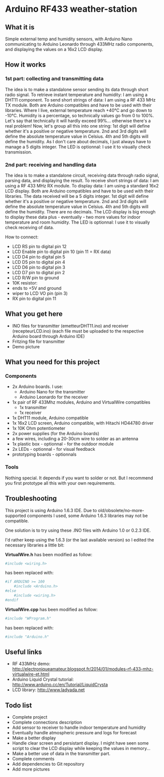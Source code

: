 # Arduino RF433 weather-station

## What it is

Simple external temp and humidity sensors, with Arduino Nano communicating to Arduino Leonardo through 433MHz radio components, and displaying the values on a 16x2 LCD display.

## How it works

### 1st part: collecting and transmitting data

The idea is to make a standalone sensor sending its data through short radio signal.
To retrieve instant temperature and humidity: I am using a DHT11 component.
To send short strings of data: I am using a RF 433 MHz TX module.
Both are Arduino compatibles and have to be used with their libraries.
Where I live, external temperature reach +40°C and go down to -10°C.
Humidity is a percentage, so technically values go from 0 to 100%.
Let's say that technically it will hardly exceed 99%... otherwise there's a real problem!
Now, let's group all this into one string:
1st digit will define whether it's a positive or negative temperature.
2nd and 3rd digits will define the absolute temperature value in Celsius.
4th and 5th digits will define the humidity.
As I don't care about decimals, I just always have to manage a 5 digits integer.
The LED is optionnal: I use it to visually check transmission.

### 2nd part: receiving and handling data

The idea is to make a standalone circuit, receiving data through radio signal, parsing data, and displaying the result.
To receive short strings of data: I am using a RF 433 MHz RX module.
To display data: I am using a standard 16x2 LCD display.
Both are Arduino compatibles and have to be used with their libraries.
The data received will be a 5 digits integer.
1st digit will define whether it's a positive or negative temperature.
2nd and 3rd digits will define the absolute temperature value in Celsius.
4th and 5th digits will define the humidity.
There are no decimals.
The LCD display is big enough to display these data plus - eventually - two more values for indoor temperature and room humidity.
The LED is optionnal: I use it to visually check receiving of data.

How to connect:
* LCD RS pin to digital pin 12
* LCD Enable pin to digital pin 10 (pin 11 = RX data)
* LCD D4 pin to digital pin 5
* LCD D5 pin to digital pin 4
* LCD D6 pin to digital pin 3
* LCD D7 pin to digital pin 2
* LCD R/W pin to ground
* 10K resistor:
* ends to +5V and ground
* wiper to LCD VO pin (pin 3)
* RX pin to digital pin 11

## What you get here

* INO files for transmitter (emetteurDHT11.ino) and receiver (recepteurLCD.ino) (each file must be uploaded to the respective Arduino board through Arduino IDE)
* Fritzing file for transmitter
* Demo picture

## What you need for this project

### Components

* 2x Arduino boards. I use:
  * Arduino Nano for the transmitter
  * Arduino Leonardo for the receiver
* 1x pair of RF 433Mhz modules, Arduino and VirtualWire compatibles
  * 1x transmitter
  * 1x receiver
* 1x DHT11 module, Arduino compatible
* 1x 16x2 LCD screen, Arduino compatible, with Hitachi HD44780 driver
* 1x 10K Ohm potentiometer
* 2x power supplies (for the Arduino boards)
* a few wires, including a 20-30cm wire to solder as an antenna
* 1x plastic box - optionnal - for the outdoor module
* 2x LEDs - optionnal - for visual feedback
* prototyping boards - optionnals

### Tools

Nothing special. It depends if you want to solder or not. But I recommend you first prototype all this with your own requirements.

## Troubleshooting

This project is using Arduino 1.6.3 IDE. Due to old/obsolete/no-more-supported components I used, some Arduino 1.6.3 libraries may not be compatible.

One solution is to try using these .INO files with Arduino 1.0 or 0.2.3 IDE.

I'd rather keep using the 1.6.3 (or the last available version) so I edited the necessary libraries a little bit:

**VirtualWire.h** has been modified as follow:
```python
#include <wiring.h>
```
has been replaced with:
```python
#if ARDUINO >= 100
    #include <Arduino.h>
#else
    #include <wiring.h>
#endif
```

**VirtualWire.cpp** has been modified as follow:
```python
#include "WProgram.h"
```
has been replaced with:
```python
#include "Arduino.h"
```

## Useful links

* RF 433MHz demo: http://electroniqueamateur.blogspot.fr/2014/01/modules-rf-433-mhz-virtualwire-et.html
* Arduino Liquid Crystal tutorial: http://www.arduino.cc/en/Tutorial/LiquidCrysta
* LCD library: http://www.ladyada.net

## Todo list

* Complete project
* Complete connections description
* Add sensor to receiver to handle indoor temperature and humidity
* Eventually handle atmospheric pressure and logs for forecast
* Make a better display
* Handle clear screen and persistant display. I might have seen some script to clear the LCD display while keeping the values in memory...
* Make a better use of data in the transmitter part.
* Complete comments
* Add dependencies to Git repository
* Add more pictures
